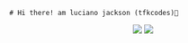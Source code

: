 
      # Hi there! am luciano jackson (tfkcodes)👋

<p align="center">
  <img src ="https://github-readme-stats.vercel.app/api?username=tfkcodes&show_icons=true&count_private=true&include_all_commits=true&hide_border=true&hide=issues,contribs">
  <img src ="https://github-readme-stats.vercel.app/api/top-langs/?username=tfkcodes&layout=compact&hide_border=true&langs_count=4&hide=html,css">
</p>